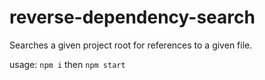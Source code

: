 # reverse-dependency-search

Searches a given project root for references to a given file.

usage: `npm i` then `npm start`
